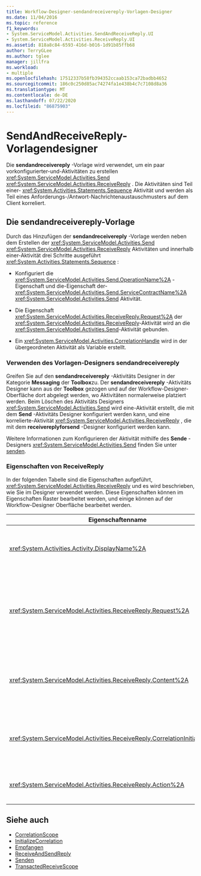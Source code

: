 ```yaml
---
title: Workflow-Designer-sendandreceivereply-Vorlagen-Designer
ms.date: 11/04/2016
ms.topic: reference
f1_keywords:
- System.ServiceModel.Activities.SendAndReceiveReply.UI
- System.ServiceModel.Activities.ReceiveReply.UI
ms.assetid: 818a8c84-6593-416d-b016-1d91b85ffb68
author: TerryGLee
ms.author: tglee
manager: jillfra
ms.workload:
- multiple
ms.openlocfilehash: 17512337b58fb394352ccaab153ca72badbb4652
ms.sourcegitcommit: 186c0c250d85ac74274fa1e438b4c7c7108d8a36
ms.translationtype: MT
ms.contentlocale: de-DE
ms.lasthandoff: 07/22/2020
ms.locfileid: "86875903"
---
```

# <a name="sendandreceivereply-template-designer"></a>SendAndReceiveReply-Vorlagendesigner

Die **sendandreceivereply** -Vorlage wird verwendet, um ein paar vorkonfigurierter-und-Aktivitäten zu erstellen <xref:System.ServiceModel.Activities.Send> <xref:System.ServiceModel.Activities.ReceiveReply> . Die Aktivitäten sind Teil einer- <xref:System.Activities.Statements.Sequence> Aktivität und werden als Teil eines Anforderungs-/Antwort-Nachrichtenaustauschmusters auf dem Client korreliert.

## <a name="the-sendandreceivereply-template"></a>Die sendandreceivereply-Vorlage

Durch das Hinzufügen der **sendandreceivereply** -Vorlage werden neben dem Erstellen der <xref:System.ServiceModel.Activities.Send> <xref:System.ServiceModel.Activities.ReceiveReply> Aktivitäten und innerhalb einer-Aktivität drei Schritte ausgeführt <xref:System.Activities.Statements.Sequence> :

- Konfiguriert die <xref:System.ServiceModel.Activities.Send.OperationName%2A> -Eigenschaft und die-Eigenschaft der- <xref:System.ServiceModel.Activities.Send.ServiceContractName%2A> <xref:System.ServiceModel.Activities.Send> Aktivität.

- Die Eigenschaft <xref:System.ServiceModel.Activities.ReceiveReply.Request%2A> der <xref:System.ServiceModel.Activities.ReceiveReply>-Aktivität wird an die <xref:System.ServiceModel.Activities.Send>-Aktivität gebunden.

- Ein <xref:System.ServiceModel.Activities.CorrelationHandle> wird in der übergeordneten Aktivität als Variable erstellt.

### <a name="use-the-sendandreceivereply-template-designer"></a>Verwenden des Vorlagen-Designers sendandreceivereply

Greifen Sie auf den **sendandreceivereply** -Aktivitäts Designer in der Kategorie **Messaging** der **Toolbox**zu. Der **sendandreceivereply** -Aktivitäts Designer kann aus der **Toolbox** gezogen und auf der Workflow-Designer-Oberfläche dort abgelegt werden, wo Aktivitäten normalerweise platziert werden. Beim Löschen des Aktivitäts Designers <xref:System.ServiceModel.Activities.Send> wird eine-Aktivität erstellt, die mit dem **Send** -Aktivitäts Designer konfiguriert werden kann, und eine korrelierte-Aktivität <xref:System.ServiceModel.Activities.ReceiveReply> , die mit dem **receivereplyforsend** -Designer konfiguriert werden kann.

Weitere Informationen zum Konfigurieren der Aktivität mithilfe des **Sende** -Designers <xref:System.ServiceModel.Activities.Send> finden Sie unter [senden](../workflow-designer/send-activity-designer.md).

### <a name="properties-of-receivereply"></a>Eigenschaften von ReceiveReply

In der folgenden Tabelle sind die Eigenschaften aufgeführt, <xref:System.ServiceModel.Activities.ReceiveReply> und es wird beschrieben, wie Sie im Designer verwendet werden. Diese Eigenschaften können im Eigenschaften Raster bearbeitet werden, und einige können auf der Workflow-Designer Oberfläche bearbeitet werden.

| Eigenschaftenname | Erforderlich | Verwendung |
|-|----------|-|
| <xref:System.Activities.Activity.DisplayName%2A> | False | Der optionale Anzeigename der <xref:System.ServiceModel.Activities.ReceiveReply>-Aktivität. Der Standardwert lautet ReceiveReplyForSend.<br /><br /> Obwohl die Verwendung eines nicht standardmäßigen Werts für die Benutzerfreundlichkeit <xref:System.Activities.Activity.DisplayName%2A> nicht unbedingt erforderlich ist, empfiehlt es sich, einen solchen Wert zu verwenden. |
| <xref:System.ServiceModel.Activities.ReceiveReply.Request%2A> | True | Verweis auf die dieser <xref:System.ServiceModel.Activities.Send>-Aktivität zugeordnete <xref:System.ServiceModel.Activities.ReceiveReply>-Aktivität. Diese Eigenschaft darf nicht **null**sein. <xref:System.ServiceModel.Activities.Send><xref:System.ServiceModel.Activities.ReceiveReply>die Aktivitäten und werden auf dem Client zum Modellieren eines Anforderungs-/Antwort-messagingmusters verwendet. Diese Eigenschaft gibt an, welche <xref:System.ServiceModel.Activities.Send>-Aktivität zugeordnet wird. Im Designer können Sie diese Eigenschaft nicht bearbeiten, da Sie automatisch an die Aktivität gebunden ist, <xref:System.ServiceModel.Activities.Send> aus der Sie die <xref:System.ServiceModel.Activities.ReceiveReply> Aktivität erstellt haben. |
| <xref:System.ServiceModel.Activities.ReceiveReply.Content%2A> | False | Gibt die zu empfangende Nachricht oder den zu empfangenden Parameterinhalt an. Dies kann entweder eine <xref:System.ServiceModel.Activities.ReceiveMessageContent>-Aktivität oder eine <xref:System.ServiceModel.Activities.ReceiveParametersContent>-Aktivität sein. Bearbeiten Sie diese Eigenschaft, indem Sie auf die Schaltfläche mit den Auslassungs Punkten neben dem Feld **Inhalt** im Eigenschaften Raster klicken, oder indem Sie auf der Oberfläche **des Empfangs** Aktivitäts Designers neben der **Inhalts** Bezeichnung auf die Schaltfläche **definieren** klicken. Beide zeigen das Dialogfeld **Inhalts Definition** an. Weitere Informationen zur Verwendung dieses Felds finden Sie unter [Inhalts Definition (Dialog Feld](../workflow-designer/content-definition-dialog-box.md)). |
| <xref:System.ServiceModel.Activities.ReceiveReply.CorrelationInitializers%2A> | False | Gibt die Auflistung von <xref:System.ServiceModel.Activities.CorrelationInitializer>-Objekten an, die mehrere <xref:System.ServiceModel.Activities.CorrelationHandle>-Objekte initialisiert, die diese <xref:System.ServiceModel.Activities.Receive>-Aktivität im Workflow konfigurieren. Klicken Sie im Eigenschaften Raster neben der Eigenschaft auf die Schaltfläche mit den Auslassungs Punkten <xref:System.ServiceModel.Activities.Receive.CorrelationInitializers%2A> , um das Dialogfeld **korrelationsinitialisierer hinzufügen** zu öffnen. Weitere Informationen zur Verwendung dieses Felds finden Sie unter [Dialog Feld "correlationinitializers hinzufügen](../workflow-designer/add-correlationinitializers-dialog-box.md)". |
| <xref:System.ServiceModel.Activities.ReceiveReply.Action%2A> | False | Gibt den Aktionsheader der Nachricht an. Wenn Sie nicht explizit festgelegt ist, wird der Wert standardmäßig auf Folgendes festgelegt:<br /><br /> `https://tempuri.org/{service contract namespace}/{service contract name}/{operation name}`. |

## <a name="see-also"></a>Siehe auch

- [CorrelationScope](../workflow-designer/correlationscope-activity-designer.md)
- [InitializeCorrelation](../workflow-designer/initializecorrelation-activity-designer.md)
- [Empfangen](../workflow-designer/receive-activity-designer.md)
- [ReceiveAndSendReply](../workflow-designer/receiveandsendreply-template-designer.md)
- [Senden](../workflow-designer/send-activity-designer.md)
- [TransactedReceiveScope](../workflow-designer/transactedreceivescope-activity-designer.md)